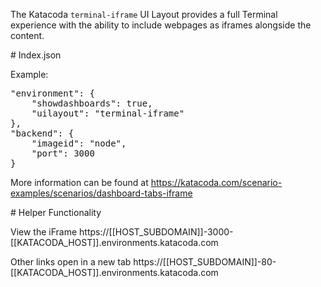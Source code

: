 The Katacoda `terminal-iframe` UI Layout provides a full Terminal experience with the ability to include webpages as iframes alongside the content.

# Index.json

Example:

<pre>
"environment": {
    "showdashboards": true,
    "uilayout": "terminal-iframe"
},
"backend": {
    "imageid": "node",
    "port": 3000
}
</pre>

More information can be found at https://katacoda.com/scenario-examples/scenarios/dashboard-tabs-iframe

# Helper Functionality

View the iFrame https://[[HOST_SUBDOMAIN]]-3000-[[KATACODA_HOST]].environments.katacoda.com

Other links open in a new tab https://[[HOST_SUBDOMAIN]]-80-[[KATACODA_HOST]].environments.katacoda.com